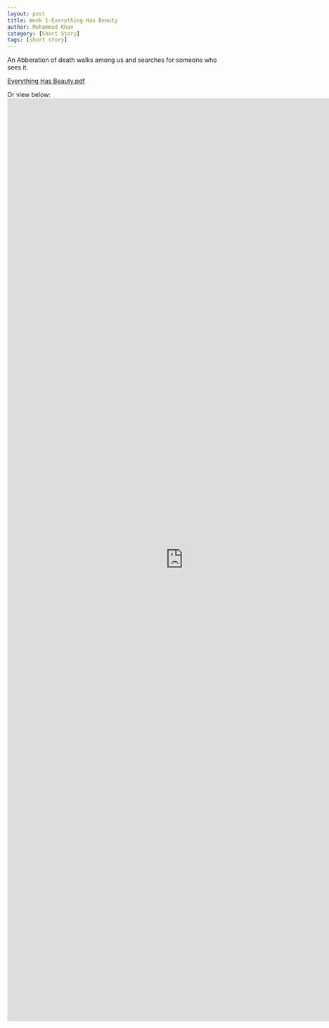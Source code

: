 ```yaml
---
layout: post
title: Week 1-Everything Has Beauty
author: Mohammad Khan
category: [Short Story]
tags: [short story]
---
```

<p>An Abberation of death walks among us and searches for someone who sees it.</p>

<a href="https://drive.google.com/file/d/1e84QZkJCAxN5A-_vm2wxg9brhbet3KCy/view?usp=sharing">
Everything Has Beauty.pdf </a>


Or view below:
<embed src="https://drive.google.com/file/d/1e84QZkJCAxN5A-_vm2wxg9brhbet3KCy/view?usp=sharing" width="800px" height="2100px" />

<!-- <iframe
src="https://drive.google.com/file/d/1e84QZkJCAxN5A-_vm2wxg9brhbet3KCy/view?usp=sharing&embedded=true"
style="width:718px; height:700px;" frameborder="0"></iframe> -->
